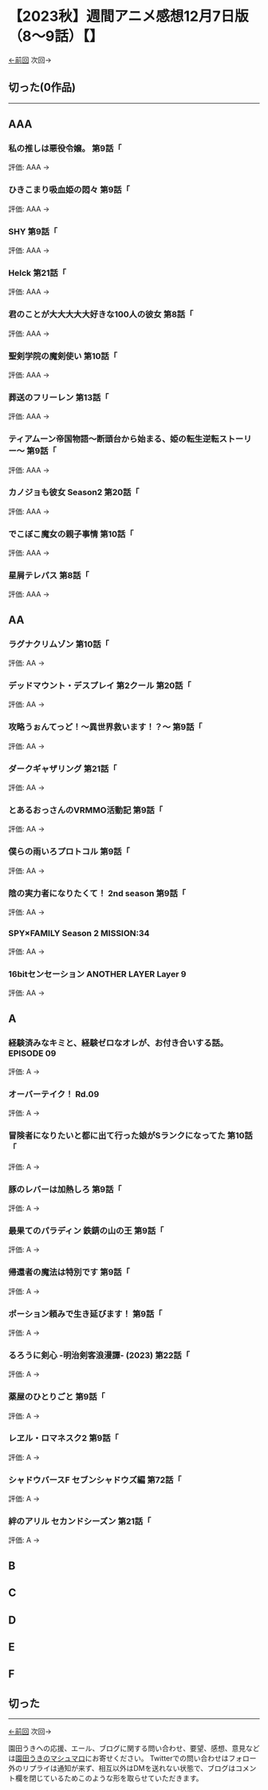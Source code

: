 # 【2023秋】週間アニメ感想12月7日版（8～9話）【】

[←前回](https://www.ukitouchtypist.org/2023/11/20/post-2147/) 次回→

## 切った(0作品)
***
## AAA
### 私の推しは悪役令嬢。 第9話「
評価: AAA →
### ひきこまり吸血姫の悶々 第9話「
評価: AAA →
### SHY 第9話「
評価: AAA →
### Helck 第21話「
評価: AAA →
### 君のことが大大大大大好きな100人の彼女 第8話「
評価: AAA →
### 聖剣学院の魔剣使い 第10話「
評価: AAA →
### 葬送のフリーレン 第13話「
評価: AAA →
### ティアムーン帝国物語～断頭台から始まる、姫の転生逆転ストーリー～ 第9話「
評価: AAA →
### カノジョも彼女 Season2 第20話「
評価: AAA →
### でこぼこ魔女の親子事情 第10話「
評価: AAA →
### 星屑テレパス 第8話「
評価: AAA →
## AA
### ラグナクリムゾン 第10話「
評価: AA →
### デッドマウント・デスプレイ 第2クール 第20話「
評価: AA →
### 攻略うぉんてっど！～異世界救います！？～ 第9話「
評価: AA →
### ダークギャザリング 第21話「
評価: AA →
### とあるおっさんのVRMMO活動記 第9話「
評価: AA →
### 僕らの雨いろプロトコル 第9話「
評価: AA →
### 陰の実力者になりたくて！ 2nd season 第9話「
評価: AA →
### SPY×FAMILY Season 2 MISSION:34
評価: AA →
### 16bitセンセーション ANOTHER LAYER Layer 9
評価: AA →
## A
### 経験済みなキミと、経験ゼロなオレが、お付き合いする話。 EPISODE 09
評価: A →
### オーバーテイク！ Rd.09
評価: A →
### 冒険者になりたいと都に出て行った娘がSランクになってた 第10話「
評価: A →
### 豚のレバーは加熱しろ 第9話「
評価: A →
### 最果てのパラディン 鉄錆の山の王 第9話「
評価: A →
### 帰還者の魔法は特別です 第9話「
評価: A →
### ポーション頼みで生き延びます！ 第9話「
評価: A →
### るろうに剣心 -明治剣客浪漫譚- (2023) 第22話「
評価: A →
### 薬屋のひとりごと 第9話「
評価: A →
### レヱル・ロマネスク2 第9話「
評価: A →
### シャドウバースF セブンシャドウズ編 第72話「
評価: A →
### 絆のアリル セカンドシーズン 第21話「
評価: A →
## B
## C
## D
## E
## F
## 切った
***
[←前回](https://www.ukitouchtypist.org/2023/11/13/post-2131/) 次回→

園田うきへの応援、エール、ブログに関する問い合わせ、要望、感想、意見などは[園田うきのマシュマロ](https://marshmallow-qa.com/od5af7sa82elgzs?t=pq6f80&utm_medium=url_text&utm_source=promotion)にお寄せください。
Twitterでの問い合わせはフォロー外のリプライは通知が来ず、相互以外はDMを送れない状態で、ブログはコメント欄を閉じているためこのような形を取らせていただきます。
